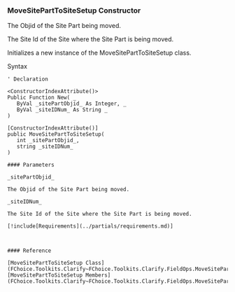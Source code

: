 ﻿### MoveSitePartToSiteSetup Constructor

The Objid of the Site Part being moved.

The Site Id of the Site where the Site Part is being moved.

Initializes a new instance of the MoveSitePartToSiteSetup class.

Syntax

```vbnet
' Declaration

<ConstructorIndexAttribute()>
Public Function New( _
   ByVal _sitePartObjid_ As Integer, _
   ByVal _siteIDNum_ As String _
)

[ConstructorIndexAttribute()]
public MoveSitePartToSiteSetup( 
   int _sitePartObjid_,
   string _siteIDNum_
)

#### Parameters

_sitePartObjid_

The Objid of the Site Part being moved.

_siteIDNum_

The Site Id of the Site where the Site Part is being moved.

[!include[Requirements](../partials/requirements.md)]



#### Reference

[MoveSitePartToSiteSetup Class](FChoice.Toolkits.Clarify~FChoice.Toolkits.Clarify.FieldOps.MoveSitePartToSiteSetup.md)  
[MoveSitePartToSiteSetup Members](FChoice.Toolkits.Clarify~FChoice.Toolkits.Clarify.FieldOps.MoveSitePartToSiteSetup_members.md)